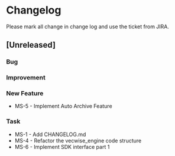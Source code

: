 # Changelog

Please mark all change in change log and use the ticket from JIRA.

## [Unreleased]

### Bug

### Improvement

### New Feature

- MS-5 - Implement Auto Archive Feature

### Task

- MS-1 - Add CHANGELOG.md
- MS-4 - Refactor the vecwise_engine code structure
- MS-6 - Implement SDK interface part 1
